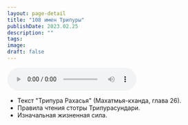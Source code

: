 ```yaml
---
layout: page-detail
title: "108 имен Трипуры"
publishDate: 2023.02.25
description: ""
tags:
image:
draft: false
---
```


<audio title="2023.02.25 - 108 имен Трипуры.mp3" src="/upload/iblock/29b/29b7f22c03f48635cbe2f31364f31762.mp3" controls=""></audio>

* Текст "Трипура Рахасья" (Махатмья-кханда, глава 26).
* Правила чтения стотры Трипурасундари.
* Изначальная жизненная сила.

  
